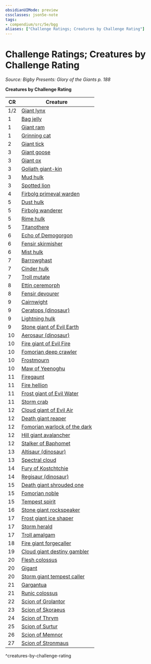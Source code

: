 ```yaml
---
obsidianUIMode: preview
cssclasses: json5e-note
tags:
- compendium/src/5e/bgg
aliases: ["Challenge Ratings; Creatures by Challenge Rating"]
---
```

# Challenge Ratings; Creatures by Challenge Rating
*Source: Bigby Presents: Glory of the Giants p. 188* 

**Creatures by Challenge Rating**

| CR | Creature |
|----|----------|
| 1/2 | [Giant lynx](Mechanics/bestiary/fey/giant-lynx-bgg.md) |
| 1 | [Bag jelly](Mechanics/bestiary/ooze/bag-jelly-bgg.md) |
| 1 | [Giant ram](Mechanics/bestiary/fey/giant-ram-bgg.md) |
| 1 | [Grinning cat](Mechanics/bestiary/fey/grinning-cat-bgg.md) |
| 2 | [Giant tick](Mechanics/bestiary/monstrosity/giant-tick-bgg.md) |
| 3 | [Giant goose](Mechanics/bestiary/fey/giant-goose-bgg.md) |
| 3 | [Giant ox](Mechanics/bestiary/fey/giant-ox-bgg.md) |
| 3 | [Goliath giant-kin](Mechanics/bestiary/humanoid/goliath-giant-kin-bgg.md) |
| 3 | [Mud hulk](Mechanics/bestiary/elemental/mud-hulk-bgg.md) |
| 3 | [Spotted lion](Mechanics/bestiary/beast/spotted-lion-bgg.md) |
| 4 | [Firbolg primeval warden](Mechanics/bestiary/humanoid/firbolg-primeval-warden-bgg.md) |
| 5 | [Dust hulk](Mechanics/bestiary/elemental/dust-hulk-bgg.md) |
| 5 | [Firbolg wanderer](Mechanics/bestiary/humanoid/firbolg-wanderer-bgg.md) |
| 5 | [Rime hulk](Mechanics/bestiary/elemental/rime-hulk-bgg.md) |
| 5 | [Titanothere](Mechanics/bestiary/beast/titanothere-bgg.md) |
| 6 | [Echo of Demogorgon](Mechanics/bestiary/fiend/echo-of-demogorgon-bgg.md) |
| 6 | [Fensir skirmisher](Mechanics/bestiary/giant/fensir-skirmisher-bgg.md) |
| 6 | [Mist hulk](Mechanics/bestiary/elemental/mist-hulk-bgg.md) |
| 7 | [Barrowghast](Mechanics/bestiary/undead/barrowghast-bgg.md) |
| 7 | [Cinder hulk](Mechanics/bestiary/elemental/cinder-hulk-bgg.md) |
| 7 | [Troll mutate](Mechanics/bestiary/giant/troll-mutate-bgg.md) |
| 8 | [Ettin ceremorph](Mechanics/bestiary/aberration/ettin-ceremorph-bgg.md) |
| 8 | [Fensir devourer](Mechanics/bestiary/celestial/fensir-devourer-bgg.md) |
| 9 | [Cairnwight](Mechanics/bestiary/undead/cairnwight-bgg.md) |
| 9 | [Ceratops (dinosaur)](Mechanics/bestiary/monstrosity/ceratops-bgg.md) |
| 9 | [Lightning hulk](Mechanics/bestiary/elemental/lightning-hulk-bgg.md) |
| 9 | [Stone giant of Evil Earth](Mechanics/bestiary/giant/stone-giant-of-evil-earth-bgg.md) |
| 10 | [Aerosaur (dinosaur)](Mechanics/bestiary/monstrosity/aerosaur-bgg.md) |
| 10 | [Fire giant of Evil Fire](Mechanics/bestiary/giant/fire-giant-of-evil-fire-bgg.md) |
| 10 | [Fomorian deep crawler](Mechanics/bestiary/giant/fomorian-deep-crawler-bgg.md) |
| 10 | [Frostmourn](Mechanics/bestiary/undead/frostmourn-bgg.md) |
| 10 | [Maw of Yeenoghu](Mechanics/bestiary/fiend/maw-of-yeenoghu-bgg.md) |
| 11 | [Firegaunt](Mechanics/bestiary/undead/firegaunt-bgg.md) |
| 11 | [Fire hellion](Mechanics/bestiary/fiend/fire-hellion-bgg.md) |
| 11 | [Frost giant of Evil Water](Mechanics/bestiary/giant/frost-giant-of-evil-water-bgg.md) |
| 11 | [Storm crab](Mechanics/bestiary/monstrosity/storm-crab-bgg.md) |
| 12 | [Cloud giant of Evil Air](Mechanics/bestiary/giant/cloud-giant-of-evil-air-bgg.md) |
| 12 | [Death giant reaper](Mechanics/bestiary/giant/death-giant-reaper-bgg.md) |
| 12 | [Fomorian warlock of the dark](Mechanics/bestiary/giant/fomorian-warlock-of-the-dark-bgg.md) |
| 12 | [Hill giant avalancher](Mechanics/bestiary/giant/hill-giant-avalancher-bgg.md) |
| 12 | [Stalker of Baphomet](Mechanics/bestiary/fiend/stalker-of-baphomet-bgg.md) |
| 13 | [Altisaur (dinosaur)](Mechanics/bestiary/monstrosity/altisaur-bgg.md) |
| 13 | [Spectral cloud](Mechanics/bestiary/undead/spectral-cloud-bgg.md) |
| 14 | [Fury of Kostchtchie](Mechanics/bestiary/fiend/fury-of-kostchtchie-bgg.md) |
| 14 | [Regisaur (dinosaur)](Mechanics/bestiary/monstrosity/regisaur-bgg.md) |
| 15 | [Death giant shrouded one](Mechanics/bestiary/giant/death-giant-shrouded-one-bgg.md) |
| 15 | [Fomorian noble](Mechanics/bestiary/giant/fomorian-noble-bgg.md) |
| 15 | [Tempest spirit](Mechanics/bestiary/undead/tempest-spirit-bgg.md) |
| 16 | [Stone giant rockspeaker](Mechanics/bestiary/giant/stone-giant-rockspeaker-bgg.md) |
| 17 | [Frost giant ice shaper](Mechanics/bestiary/giant/frost-giant-ice-shaper-bgg.md) |
| 17 | [Storm herald](Mechanics/bestiary/aberration/storm-herald-bgg.md) |
| 17 | [Troll amalgam](Mechanics/bestiary/giant/troll-amalgam-bgg.md) |
| 18 | [Fire giant forgecaller](Mechanics/bestiary/giant/fire-giant-forgecaller-bgg.md) |
| 19 | [Cloud giant destiny gambler](Mechanics/bestiary/giant/cloud-giant-destiny-gambler-bgg.md) |
| 20 | [Flesh colossus](Mechanics/bestiary/construct/flesh-colossus-bgg.md) |
| 20 | [Gigant](Mechanics/bestiary/monstrosity/gigant-bgg.md) |
| 20 | [Storm giant tempest caller](Mechanics/bestiary/giant/storm-giant-tempest-caller-bgg.md) |
| 21 | [Gargantua](Mechanics/bestiary/aberration/gargantua-bgg.md) |
| 21 | [Runic colossus](Mechanics/bestiary/construct/runic-colossus-bgg.md) |
| 22 | [Scion of Grolantor](Mechanics/bestiary/giant/scion-of-grolantor-bgg.md) |
| 23 | [Scion of Skoraeus](Mechanics/bestiary/giant/scion-of-skoraeus-bgg.md) |
| 24 | [Scion of Thrym](Mechanics/bestiary/giant/scion-of-thrym-bgg.md) |
| 25 | [Scion of Surtur](Mechanics/bestiary/giant/scion-of-surtur-bgg.md) |
| 26 | [Scion of Memnor](Mechanics/bestiary/giant/scion-of-memnor-bgg.md) |
| 27 | [Scion of Stronmaus](Mechanics/bestiary/giant/scion-of-stronmaus-bgg.md) |
^creatures-by-challenge-rating